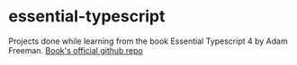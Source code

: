 # essential-typescript

Projects done while learning from the book Essential Typescript 4 by Adam Freeman. [Book's official github repo](https://github.com/Apress/essential-typescript-4)
